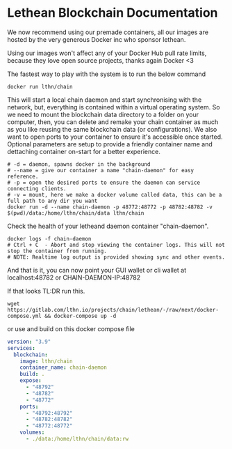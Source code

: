 # Lethean Blockchain Documentation

We now recommend using our premade containers, all our images are hosted by the very generous Docker inc who sponsor lethean.

Using our images won't affect any of your Docker Hub pull rate limits, because they love open source projects, thanks again Docker <3

The fastest way to play with the system is to run the below command

```shell
docker run lthn/chain
```
This will start a local chain daemon and start synchronising with the network, but, everything is contained within a virtual operating system.
So we need to mount the blockchain data directory to a folder on your computer, then, you can delete and remake your chain container as much as you like
reusing the same blockchain data (or configurations). We also want to open ports to your container to ensure it's accessible once started. Optional parameters are setup to provide a friendly container name and dettaching container on-start for a better experience.

```shell
# -d = daemon, spawns docker in the background
# --name = give our container a name "chain-daemon" for easy reference.
# -p = open the desired ports to ensure the daemon can service connecting clients.
# -v = mount, here we make a docker volume called data, this can be a full path to any dir you want
docker run -d --name chain-daemon -p 48772:48772 -p 48782:48782 -v $(pwd)/data:/home/lthn/chain/data lthn/chain
```

Check the health of your letheand daemon container "chain-daemon".

```shell
docker logs -f chain-daemon
# Ctrl + C  - Abort and stop viewing the container logs. This will not stop the container from running.
# NOTE: Realtime log output is provided showing sync and other events.
```

And that is it, you can now point your GUI wallet or cli wallet at localhost:48782 or CHAIN-DAEMON-IP:48782

If that looks TL:DR run this.
```shell
wget https://gitlab.com/lthn.io/projects/chain/lethean/-/raw/next/docker-compose.yml && docker-compose up -d
```

or use and build on this docker compose file

```yaml
version: "3.9"
services:
  blockchain:
    image: lthn/chain
    container_name: chain-daemon
    build: .
    expose:
      - "48792"
      - "48782"
      - "48772"
    ports:
      - "48792:48792"
      - "48782:48782"
      - "48772:48772"
    volumes:
      - ./data:/home/lthn/chain/data:rw
```
